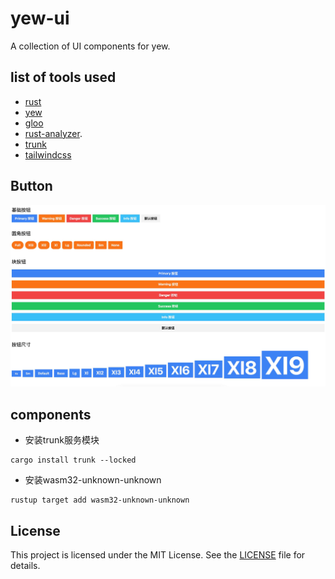 # yew-ui

A collection of UI components for yew.

## list of tools used
- [rust](https://www.rust-lang.org) 
- [yew](https://yew.rs/)
- [gloo](https://docs.rs/gloo/latest/gloo/)
- [rust-analyzer](https://marketplace.visualstudio.com/items?itemName=rust-lang.rust-analyzer).
- [trunk](https://trunkrs.dev/)
- [tailwindcss](https://tailwindcss.com/)

## Button
![img](./docs/assets/button.jpg)

## components
- 安装trunk服务模块
```
cargo install trunk --locked
```
- 安装wasm32-unknown-unknown
```
rustup target add wasm32-unknown-unknown
```

## License

This project is licensed under the MIT License. See the [LICENSE](./LICENSE.txt) file for details.
